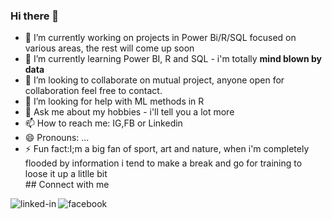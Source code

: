### Hi there 👋

<!--
**MajestroP/MajestroP** is a ✨ _special_ ✨ repository because its `README.md` (this file) appears on your GitHub profile.
-->

- 🔭 I’m currently working on projects in Power Bi/R/SQL focused on various areas, the rest will come up soon
- 🌱 I’m currently learning Power BI, R and SQL - i'm totally <b>mind blown by data</b>
- 👯 I’m looking to collaborate on mutual project, anyone open for collaboration feel free to contact.
- 🤔 I’m looking for help with ML methods in R
- 💬 Ask me about my hobbies - i'll tell you a lot more 
- 📫 How to reach me: IG,FB or Linkedin
- 😄 Pronouns: ...
- ⚡ Fun fact:I;m a big fan of sport, art and nature, when i'm completely flooded by information i tend to make a break and go for training to loose it up a     litlle bit
<br>## Connect with me</br>

[<img align="left" alt="linked-in" src="https://img.shields.io/badge/linkedin-%230077B5.svg?&style=for-the-badge&logo=linkedin&logoColor=white" />](https://www.linkedin.com/in/pawe%C5%82-majewski-42a612158/)
[<img align="left" alt="facebook" src="https://img.shields.io/badge/facebook-%231877F2.svg?&style=for-the-badge&logo=facebook&logoColor=white" />](https://www.facebook.com/PawelMajewskiArtist/)


